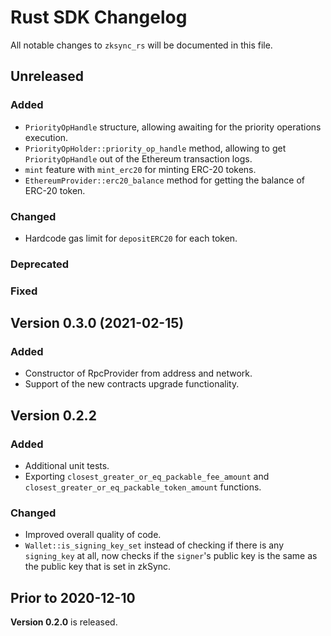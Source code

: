 # Rust SDK Changelog

All notable changes to `zksync_rs` will be documented in this file.

## Unreleased

### Added

- `PriorityOpHandle` structure, allowing awaiting for the priority operations execution.
- `PriorityOpHolder::priority_op_handle` method, allowing to get `PriorityOpHandle` out of the Ethereum transaction
  logs.
- `mint` feature with `mint_erc20` for minting ERC-20 tokens.
- `EthereumProvider::erc20_balance` method for getting the balance of ERC-20 token.

### Changed

- Hardcode gas limit for `depositERC20` for each token.

### Deprecated

### Fixed

## Version 0.3.0 (2021-02-15)

### Added

- Constructor of RpcProvider from address and network.
- Support of the new contracts upgrade functionality.

## Version 0.2.2

### Added

- Additional unit tests.
- Exporting `closest_greater_or_eq_packable_fee_amount` and `closest_greater_or_eq_packable_token_amount` functions.

### Changed

- Improved overall quality of code.
- `Wallet::is_signing_key_set` instead of checking if there is any `signing_key` at all, now checks if the `signer`'s
  public key is the same as the public key that is set in zkSync.

## Prior to 2020-12-10

**Version 0.2.0** is released.
